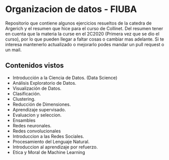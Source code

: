 # Organizacion de datos - FIUBA

Repositorio que contiene algunos ejercicios resueltos de la catedra de Argerich y el resumen que hice para el curso de Collinet.
Del resumen tener en cuenta que la materia la curse en el 2C2020 (Primera vez que se dio el curso), por lo que pueden llegar a faltar cosas o cambiar mas adelante. Si te interesa mantenerlo actualizado o mejorarlo podes mandar un pull request o un mail.

## Contenidos vistos
* Introducción a la Ciencia de Datos. (Data Science)
* Análisis Exploratorio de Datos.
* Visualización de Datos.
* Clasificación.
* Clustering.
* Reducción de Dimensiones.
* Aprendizaje supervisado.
* Evaluacion y seleccion.
* Ensambles
* Redes neuronales.
* Redes convolucionales
* Introduccion a las Redes Sociales.
* Procesamiento del Lenguaje Natural.
* Introduccion al aprendizaje por refuerzo.
* Etica y Moral de Machine Learning
